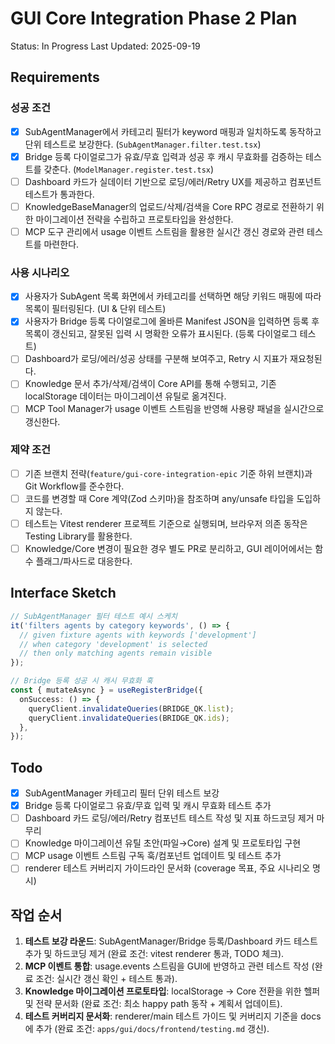 # GUI Core Integration Phase 2 Plan

Status: In Progress
Last Updated: 2025-09-19

## Requirements

### 성공 조건

- [x] SubAgentManager에서 카테고리 필터가 keyword 매핑과 일치하도록 동작하고 단위 테스트로 보강한다. (`SubAgentManager.filter.test.tsx`)
- [x] Bridge 등록 다이얼로그가 유효/무효 입력과 성공 후 캐시 무효화를 검증하는 테스트를 갖춘다. (`ModelManager.register.test.tsx`)
- [ ] Dashboard 카드가 실데이터 기반으로 로딩/에러/Retry UX를 제공하고 컴포넌트 테스트가 통과한다.
- [ ] KnowledgeBaseManager의 업로드/삭제/검색을 Core RPC 경로로 전환하기 위한 마이그레이션 전략을 수립하고 프로토타입을 완성한다.
- [ ] MCP 도구 관리에서 usage 이벤트 스트림을 활용한 실시간 갱신 경로와 관련 테스트를 마련한다.

### 사용 시나리오

- [x] 사용자가 SubAgent 목록 화면에서 카테고리를 선택하면 해당 키워드 매핑에 따라 목록이 필터링된다. (UI & 단위 테스트)
- [x] 사용자가 Bridge 등록 다이얼로그에 올바른 Manifest JSON을 입력하면 등록 후 목록이 갱신되고, 잘못된 입력 시 명확한 오류가 표시된다. (등록 다이얼로그 테스트)
- [ ] Dashboard가 로딩/에러/성공 상태를 구분해 보여주고, Retry 시 지표가 재요청된다.
- [ ] Knowledge 문서 추가/삭제/검색이 Core API를 통해 수행되고, 기존 localStorage 데이터는 마이그레이션 유틸로 옮겨진다.
- [ ] MCP Tool Manager가 usage 이벤트 스트림을 반영해 사용량 패널을 실시간으로 갱신한다.

### 제약 조건

- [ ] 기존 브랜치 전략(`feature/gui-core-integration-epic` 기준 하위 브랜치)과 Git Workflow를 준수한다.
- [ ] 코드를 변경할 때 Core 계약(Zod 스키마)을 참조하며 any/unsafe 타입을 도입하지 않는다.
- [ ] 테스트는 Vitest renderer 프로젝트 기준으로 실행되며, 브라우저 의존 동작은 Testing Library를 활용한다.
- [ ] Knowledge/Core 변경이 필요한 경우 별도 PR로 분리하고, GUI 레이어에서는 함수 플래그/파사드로 대응한다.

## Interface Sketch

```ts
// SubAgentManager 필터 테스트 예시 스케치
it('filters agents by category keywords', () => {
  // given fixture agents with keywords ['development']
  // when category 'development' is selected
  // then only matching agents remain visible
});

// Bridge 등록 성공 시 캐시 무효화 훅
const { mutateAsync } = useRegisterBridge({
  onSuccess: () => {
    queryClient.invalidateQueries(BRIDGE_QK.list);
    queryClient.invalidateQueries(BRIDGE_QK.ids);
  },
});
```

## Todo

- [x] SubAgentManager 카테고리 필터 단위 테스트 보강
- [x] Bridge 등록 다이얼로그 유효/무효 입력 및 캐시 무효화 테스트 추가
- [ ] Dashboard 카드 로딩/에러/Retry 컴포넌트 테스트 작성 및 지표 하드코딩 제거 마무리
- [ ] Knowledge 마이그레이션 유틸 초안(파일→Core) 설계 및 프로토타입 구현
- [ ] MCP usage 이벤트 스트림 구독 훅/컴포넌트 업데이트 및 테스트 추가
- [ ] renderer 테스트 커버리지 가이드라인 문서화 (coverage 목표, 주요 시나리오 명시)

## 작업 순서

1. **테스트 보강 라운드**: SubAgentManager/Bridge 등록/Dashboard 카드 테스트 추가 및 하드코딩 제거 (완료 조건: vitest renderer 통과, TODO 체크).
2. **MCP 이벤트 통합**: usage.events 스트림을 GUI에 반영하고 관련 테스트 작성 (완료 조건: 실시간 갱신 확인 + 테스트 통과).
3. **Knowledge 마이그레이션 프로토타입**: localStorage → Core 전환을 위한 헬퍼 및 전략 문서화 (완료 조건: 최소 happy path 동작 + 계획서 업데이트).
4. **테스트 커버리지 문서화**: renderer/main 테스트 가이드 및 커버리지 기준을 docs에 추가 (완료 조건: `apps/gui/docs/frontend/testing.md` 갱신).
